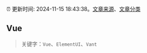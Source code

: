 :alarm_clock: 更新时间: 2024-11-15 18:43:38。[文章来源](/README.md)、[文章分类](/TAGS.md)

## Vue


> 关键字：`Vue`、`ElementUI`、`Vant`



